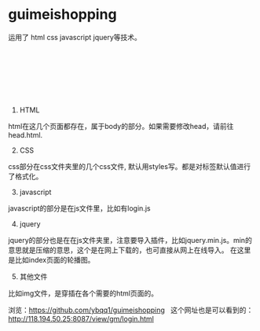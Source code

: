 # guimeishopping


运用了 html css javascript jquery等技术。

<br>
<br>
<br>
<br>
<br>
<br>

1. HTML

html在这几个页面都存在，属于body的部分。如果需要修改head，请前往head.html.


 
 
 2. CSS

css部分在css文件夹里的几个css文件, 默认用styles写。都是对标签默认值进行了格式化。




3. javascript


javascript的部分是在js文件里，比如有login.js



4. jquery

jquery的部分也是在在js文件夹里，注意要导入插件，比如jquery.min.js。min的意思就是压缩的意思，这个是在网上下载的，也可直接从网上在线导入。
在这里是比如index页面的轮播图。




5. 其他文件

比如img文件，是穿插在各个需要的html页面的。


浏览：https://github.com/ybqq1/guimeishopping     这个网址也是可以看到的：http://118.194.50.25:8087/view/gm/login.html
